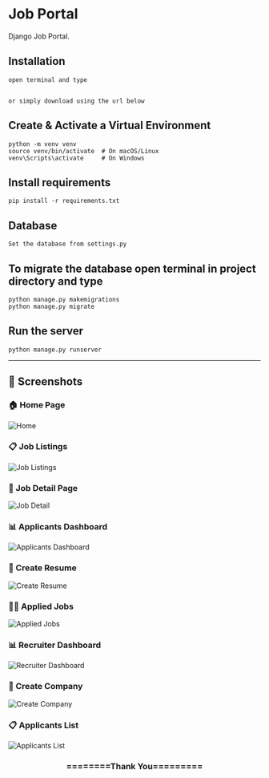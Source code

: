 # Job Portal
Django Job Portal.   

## Installation 

```
open terminal and type


or simply download using the url below

```
## Create & Activate a Virtual Environment
```
python -m venv venv
source venv/bin/activate  # On macOS/Linux
venv\Scripts\activate     # On Windows
```

## Install requirements

```
pip install -r requirements.txt
```
## Database

```
Set the database from settings.py
```

## To migrate the database open terminal in project directory and type
```
python manage.py makemigrations
python manage.py migrate
```
## Run the server
```
python manage.py runserver
```
---

## 📸 Screenshots

### 🏠 Home Page
![Home](screenshots/home.png)

### 📋 Job Listings
![Job Listings](screenshots/job-lists.png)

### 📄 Job Detail Page
![Job Detail](screenshots/job-detail.png)

### 📊 Applicants Dashboard
![Applicants Dashboard](screenshots/applicants-dashboard.png)

### 📝 Create Resume
![Create Resume](screenshots/create-resume.png)

### 👩‍💼 Applied Jobs
![Applied Jobs](screenshots/applied-jobs.png)

### 📊 Recruiter Dashboard
![Recruiter Dashboard](screenshots/recruiter-dashboard.png)

### 🏢 Create Company
![Create Company](screenshots/create-company.png)

### 📋 Applicants List
![Applicants List](screenshots/applicants.png)






<div align="center">
    <h3>========Thank You=========</h3>
</div>